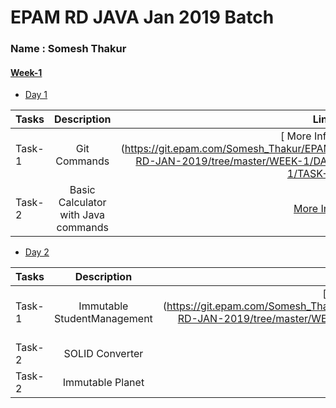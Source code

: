 # EPAM RD JAVA Jan 2019 Batch 
### Name : Somesh Thakur
#### [ Week-1 ](https://git.epam.com/Somesh_Thakur/EPAM-RD-JAN-2019/tree/master/WEEK-1/)
- [Day 1](https://git.epam.com/Somesh_Thakur/EPAM-RD-JAN-2019/tree/master/WEEK-1/DAY-1)

| Tasks        | Description           | Links  |
| ------------- |:-------------:| -----:|
| Task-1      | Git Commands | [ More Info ] (https://git.epam.com/Somesh_Thakur/EPAM-RD-JAN-2019/tree/master/WEEK-1/DAY-1/TASK-1) |
| Task-2      | Basic Calculator with Java commands     |  [More Info](https://git.epam.com/Somesh_Thakur/EPAM-RD-JAN-2019/tree/master/WEEK-1/DAY-1/TASK-2) |

- [Day 2](https://git.epam.com/Somesh_Thakur/EPAM-RD-JAN-2019/tree/master/WEEK-1/DAY-2)

| Tasks        | Description           | Links  |
| ------------- |:-------------:| -----:|
| Task-1      | Immutable StudentManagement | [ More Info ] (https://git.epam.com/Somesh_Thakur/EPAM-RD-JAN-2019/tree/master/WEEK-1/DAY-2/TASK-1) |
| Task-2      | SOLID Converter   |  [More Info](https://git.epam.com/Somesh_Thakur/EPAM-RD-JAN-2019/tree/master/WEEK-1/DAY-2/TASK-2) |
| Task-2      | Immutable Planet   |  [More Info](https://git.epam.com/Somesh_Thakur/EPAM-RD-JAN-2019/tree/master/WEEK-1/DAY-2/TASK-3) |


